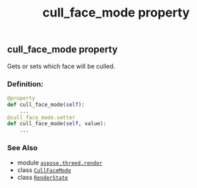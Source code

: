 ﻿---
title: cull_face_mode property
second_title: Aspose.3D for Python via .NET API References
description: 
type: docs
weight: 70
url: /aspose.threed.render/renderstate/cull_face_mode/
is_root: false
---

## cull_face_mode property


Gets or sets which face will be culled.
### Definition:
```python
@property
def cull_face_mode(self):
    ...
@cull_face_mode.setter
def cull_face_mode(self, value):
    ...
```

### See Also
* module [`aspose.threed.render`](../../)
* class [`CullFaceMode`](/3d/python-net/aspose.threed.render/cullfacemode)
* class [`RenderState`](/3d/python-net/aspose.threed.render/renderstate)
